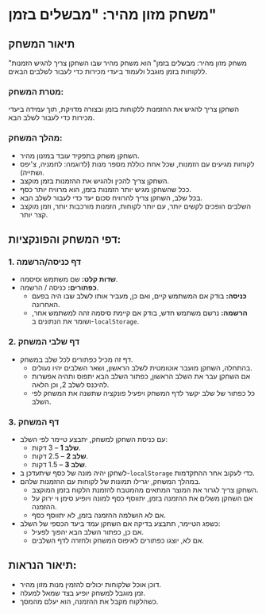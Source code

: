 # משחק מזון מהיר: "מבשלים בזמן"

## **תיאור המשחק**
"משחק מזון מהיר: מבשלים בזמן" הוא משחק מהיר שבו השחקן צריך להגיש הזמנות ללקוחות בזמן מוגבל ולעמוד ביעדי מכירות כדי לעבור לשלבים הבאים.

### **מטרת המשחק:**
השחקן צריך להגיש את ההזמנות ללקוחות בזמן ובצורה מדויקת, תוך עמידה ביעדי מכירות כדי לעבור לשלב הבא.

### **מהלך המשחק:**
- השחקן משחק בתפקיד עובד במזנון מהיר.
- לקוחות מגיעים עם הזמנות, שכל אחת כוללת מספר מנות (לדוגמה: לחמניה, צ'יפס ושתייה).
- השחקן צריך להכין ולהגיש את ההזמנות בזמן מוקצב.
- ככל שהשחקן מגיש יותר הזמנות בזמן, הוא מרוויח יותר כסף.
- בכל שלב, השחקן צריך להרוויח סכום יעד כדי לעבור לשלב הבא.
- השלבים הופכים לקשים יותר, עם יותר לקוחות, הזמנות מורכבות יותר, וזמן מוקצב קצר יותר.

## **דפי המשחק והפונקציות:**

### 1. **דף כניסה/הרשמה**
   - **שדות קלט:** שם משתמש וסיסמה.
   - **כפתורים:** כניסה / הרשמה.
     - **כניסה:** בודק אם המשתמש קיים, ואם כן, מעביר אותו לשלב שבו היה בפעם האחרונה.
     - **הרשמה:** נרשם משתמש חדש, בודק אם קיימת סיסמה זהה למשתמש אחר, ושומר את הנתונים ב-`localStorage`.

### 2. **דף שלבי המשחק**
   - דף זה מכיל כפתורים לכל שלב במשחק.
     - בהתחלה, השחקן מועבר אוטומטית לשלב הראשון, ושאר השלבים יהיו נעולים.
     - אם השחקן עבר את השלב הראשון, כפתור השלב הבא יתפוס ותהיה אפשרות להיכנס לשלב 2, וכן הלאה.
     - כל כפתור של שלב יקשר לדף המשחק ויפעיל פונקציה שתשנה את המשחק לפי השלב.

### 3. **דף המשחק**
   - עם כניסת השחקן למשחק, יתבצע טיימר לפי השלב:
     - **שלב 1** – 3 דקות.
     - **שלב 2** – 2.5 דקות.
     - **שלב 3** – 1.5 דקות.
   - לשחקן יהיה מונה של כסף שיתעדכן ב-`localStorage` כדי לעקוב אחר ההתקדמות.
   - במהלך המשחק, יגרילו תמונות של לקוחות עם ההזמנות שלהם.
     - השחקן צריך לגרור את המוצר המתאים מהמטבח להזמנת הלקוח בזמן המוקצב.
     - אם השחקן משלים את ההזמנה בזמן, יתווסף כסף למונה ויופיע סימן וי ירוק על ההזמנה.
     - אם לא הושלמה ההזמנה בזמן, לא יתווסף כסף.
   - כשפג הטיימר, תתבצע בדיקה אם השחקן עמד ביעד הכספי של השלב:
     - אם כן, כפתור השלב הבא יהפוך לפעיל.
     - אם לא, יוצגו כפתורים לאיפוס המשחק ולחזרה לדף השלבים.

## **תיאור הנראות:**
- דוכן אוכל שלקוחות יכולים להזמין מנות מזון מהיר.
- זמן מוגבל למשחק יופיע בצד שמאל למעלה.
- כשהלקוח מקבל את ההזמנה, הוא יעלם מהמסך.


